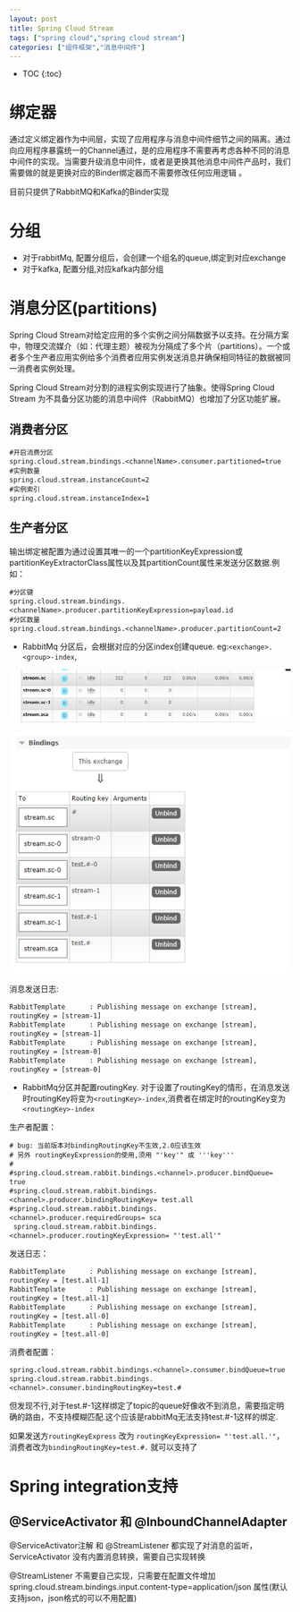 ```yaml
---
layout: post
title: Spring Cloud Stream
tags: ["spring cloud","spring cloud stream"]
categories: ["组件框架","消息中间件"]
---
```

* TOC
{:toc}

# 绑定器

通过定义绑定器作为中间层，实现了应用程序与消息中间件细节之间的隔离。通过向应用程序暴露统一的Channel通过，是的应用程序不需要再考虑各种不同的消息中间件的实现。当需要升级消息中间件，或者是更换其他消息中间件产品时，我们需要做的就是更换对应的Binder绑定器而不需要修改任何应用逻辑 。

目前只提供了RabbitMQ和Kafka的Binder实现
<!--more-->
# 分组

- 对于rabbitMq, 配置分组后，会创建一个组名的queue,绑定到对应exchange
- 对于kafka, 配置分组,对应kafka内部分组

# 消息分区(partitions)

Spring Cloud Stream对给定应用的多个实例之间分隔数据予以支持。在分隔方案中，物理交流媒介（如：代理主题）被视为分隔成了多个片（partitions）。一个或者多个生产者应用实例给多个消费者应用实例发送消息并确保相同特征的数据被同一消费者实例处理。

Spring Cloud Stream对分割的进程实例实现进行了抽象。使得Spring Cloud Stream 为不具备分区功能的消息中间件（RabbitMQ）也增加了分区功能扩展。
## 消费者分区

```
#开启消费分区
spring.cloud.stream.bindings.<channelName>.consumer.partitioned=true
#实例数量
spring.cloud.stream.instanceCount=2
#实例索引
spring.cloud.stream.instanceIndex=1
```

## 生产者分区

输出绑定被配置为通过设置其唯一的一个partitionKeyExpression或partitionKeyExtractorClass属性以及其partitionCount属性来发送分区数据.例如：

```
#分区键
spring.cloud.stream.bindings.<channelName>.producer.partitionKeyExpression=payload.id
#分区数量
spring.cloud.stream.bindings.<channelName>.producer.partitionCount=2
```


- RabbitMq 分区后，会根据对应的分区index创建queue. eg:`<exchange>.<group>-index`,

![queue](/static/img/queue.png)

![exchange](/static/img/exchange.png)

消息发送日志:

```
RabbitTemplate      : Publishing message on exchange [stream], routingKey = [stream-1]
RabbitTemplate      : Publishing message on exchange [stream], routingKey = [stream-1]
RabbitTemplate      : Publishing message on exchange [stream], routingKey = [stream-0]
RabbitTemplate      : Publishing message on exchange [stream], routingKey = [stream-0]
```

- RabbitMq分区并配置routingKey. 对于设置了routingKey的情形，在消息发送时routingKey将变为`<routingKey>-index`,消费者在绑定时的routingKey变为`<routingKey>-index`

生产者配置：

~~~
# bug: 当前版本对bindingRoutingKey不生效,2.0应该生效
# 另外 routingKeyExpression的使用,须用 "'key'" 或 '''key'''
#
#spring.cloud.stream.rabbit.bindings.<channel>.producer.bindQueue= true
#spring.cloud.stream.rabbit.bindings.<channel>.producer.bindingRoutingKey= test.all
#spring.cloud.stream.rabbit.bindings.<channel>.producer.requiredGroups= sca
 spring.cloud.stream.rabbit.bindings.<channel>.producer.routingKeyExpression= "'test.all'"
~~~

发送日志：

```
RabbitTemplate      : Publishing message on exchange [stream], routingKey = [test.all-1]
RabbitTemplate      : Publishing message on exchange [stream], routingKey = [test.all-1]
RabbitTemplate      : Publishing message on exchange [stream], routingKey = [test.all-0]
RabbitTemplate      : Publishing message on exchange [stream], routingKey = [test.all-0]
```

消费者配置：

```
spring.cloud.stream.rabbit.bindings.<channel>.consumer.bindQueue=true
spring.cloud.stream.rabbit.bindings.<channel>.consumer.bindingRoutingKey=test.#
```

但发现不行,对于test.#-1这样绑定了topic的queue好像收不到消息，需要指定明确的路由，不支持模糊匹配.这个应该是rabbitMq无法支持test.#-1这样的绑定.

如果发送方`routingKeyExpress` 改为 `routingKeyExpression= "'test.all.'"`，消费者改为`bindingRoutingKey=test.#.` 就可以支持了



# Spring integration支持
## @ServiceActivator 和 @InboundChannelAdapter
@ServiceActivator注解 和 @StreamListener 都实现了对消息的监听，ServiceActivator 没有内置消息转换，需要自己实现转换

@StreamListener 不需要自己实现，只需要在配置文件增加spring.cloud.stream.bindings.input.content-type=application/json 属性(默认支持json，json格式的可以不用配置)
